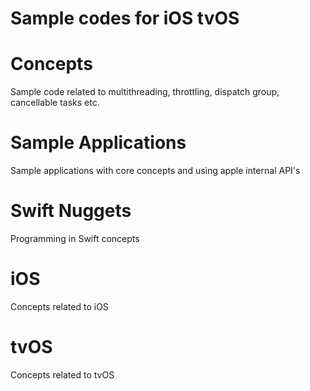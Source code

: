 # Sample codes for iOS tvOS

# Concepts 

Sample code related to multithreading, throttling, dispatch group, cancellable tasks etc.

# Sample Applications

Sample applications with core concepts and using apple internal API's

# Swift Nuggets

Programming in Swift concepts

# iOS

Concepts related to iOS 

# tvOS 

Concepts related to tvOS

